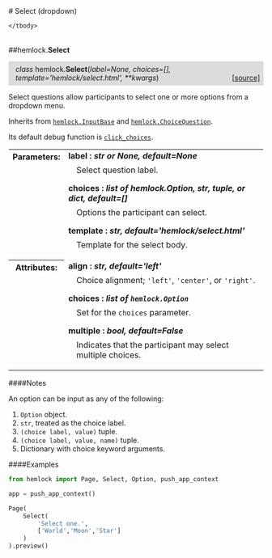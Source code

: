 <script src="https://cdn.mathjax.org/mathjax/latest/MathJax.js?config=TeX-AMS-MML_HTMLorMML" type="text/javascript"></script>

<link rel="stylesheet" href="https://assets.readthedocs.org/static/css/readthedocs-doc-embed.css" type="text/css" />

<style>
    a.src-href {
        float: right;
    }
    p.attr {
        margin-top: 0.5em;
        margin-left: 1em;
    }
    p.func-header {
        background-color: gainsboro;
        border-radius: 0.1em;
        padding: 0.5em;
        padding-left: 1em;
    }
    table.field-table {
        border-radius: 0.1em
    }
</style># Select (dropdown)

<table class="docutils field-list field-table" frame="void" rules="none">
    <col class="field-name" />
    <col class="field-body" />
    <tbody valign="top">
        
    </tbody>
</table>



##hemlock.**Select**

<p class="func-header">
    <i>class</i> hemlock.<b>Select</b>(<i>label=None, choices=[], template='hemlock/select.html', **kwargs</i>) <a class="src-href" target="_blank" href="https://github.com/dsbowen/hemlock/blob/master/hemlock/qpolymorphs/select.py#L17">[source]</a>
</p>

Select questions allow participants to select one or more options from a
dropdown menu.

Inherits from [`hemlock.InputBase`](bases.md) and
[`hemlock.ChoiceQuestion`](../models/question.md).

Its default debug function is
[`click_choices`](../functions/debug.md#hemlockfunctionsdebugclick_choices).

<table class="docutils field-list field-table" frame="void" rules="none">
    <col class="field-name" />
    <col class="field-body" />
    <tbody valign="top">
        <tr class="field">
    <th class="field-name"><b>Parameters:</b></td>
    <td class="field-body" width="100%"><b>label : <i>str or None, default=None</i></b>
<p class="attr">
    Select question label.
</p>
<b>choices : <i>list of hemlock.Option, str, tuple, or dict, default=[]</i></b>
<p class="attr">
    Options the participant can select.
</p>
<b>template : <i>str, default='hemlock/select.html'</i></b>
<p class="attr">
    Template for the select body.
</p></td>
</tr>
<tr class="field">
    <th class="field-name"><b>Attributes:</b></td>
    <td class="field-body" width="100%"><b>align : <i>str, default='left'</i></b>
<p class="attr">
    Choice alignment; <code>'left'</code>, <code>'center'</code>, or <code>'right'</code>.
</p>
<b>choices : <i>list of <code>hemlock.Option</code></i></b>
<p class="attr">
    Set for the <code>choices</code> parameter.
</p>
<b>multiple : <i>bool, default=False</i></b>
<p class="attr">
    Indicates that the participant may select multiple choices.
</p></td>
</tr>
    </tbody>
</table>

####Notes

An option can be input as any of the following:

1. `Option` object.
2. `str`, treated as the choice label.
3. `(choice label, value)` tuple.
4. `(choice label, value, name)` tuple.
5. Dictionary with choice keyword arguments.

####Examples

```python
from hemlock import Page, Select, Option, push_app_context

app = push_app_context()

Page(
    Select(
        'Select one.',
        ['World','Moon','Star']
    )
).preview()
```

